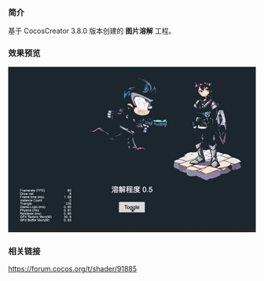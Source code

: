 ### 简介
基于 CocosCreator 3.8.0 版本创建的 **图片溶解** 工程。

### 效果预览
![image](../../../gif/202202/2022022407.gif)

### 相关链接
https://forum.cocos.org/t/shader/91885